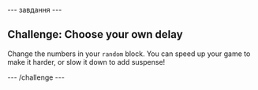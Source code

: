 \--- завдання \---

## Challenge: Choose your own delay

Change the numbers in your `random` block. You can speed up your game to make it harder, or slow it down to add suspense!

\--- /challenge \---